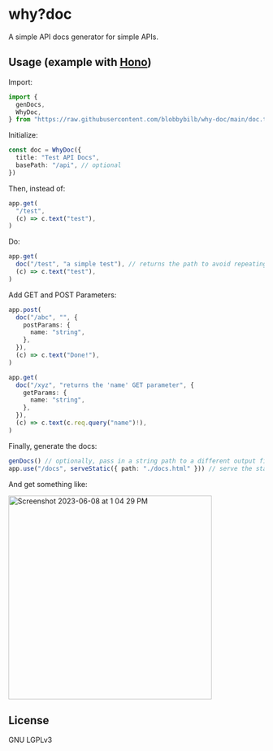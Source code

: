 # why?doc

A simple API docs generator for simple APIs.

## Usage (example with [Hono](https://hono.dev))

Import:
```ts
import {
  genDocs,
  WhyDoc,
} from "https://raw.githubusercontent.com/blobbybilb/why-doc/main/doc.ts" // better URL coming soon
```

Initialize:
```ts
const doc = WhyDoc({
  title: "Test API Docs",
  basePath: "/api", // optional
})
```

Then, instead of:
```ts
app.get(
  "/test",
  (c) => c.text("test"),
)
```

Do:
```ts
app.get(
  doc("/test", "a simple test"), // returns the path to avoid repeating it
  (c) => c.text("test"),
)
```

Add GET and POST Parameters:
```ts
app.post(
  doc("/abc", "", {
    postParams: {
      name: "string",
    },
  }),
  (c) => c.text("Done!"),
)

app.get(
  doc("/xyz", "returns the 'name' GET parameter", {
    getParams: {
      name: "string",
    },
  }),
  (c) => c.text(c.req.query("name")!),
)
```

Finally, generate the docs:
```ts
genDocs() // optionally, pass in a string path to a different output file
app.use("/docs", serveStatic({ path: "./docs.html" })) // serve the static html file however you want
```

And get something like:

<img width="400" alt="Screenshot 2023-06-08 at 1 04 29 PM" src="https://github.com/blobbybilb/why-doc/assets/58201828/6606a584-a816-41e6-954e-18073b5950ae">


## License

GNU LGPLv3
